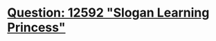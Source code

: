 [Question: 12592 "Slogan Learning Princess"](http://uva.onlinejudge.org/external/125/12592.html)
===
